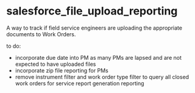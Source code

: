 # salesforce_file_upload_reporting
A way to track if field service engineers are uploading the appropriate documents to Work Orders.

to do:

* incorporate due date into PM as many PMs are lapsed and are not expected to have uploaded files
* incorporate zip file reporting for PMs
* remove instrument filter and work order type filter to query all closed work orders for service report generation reporting
